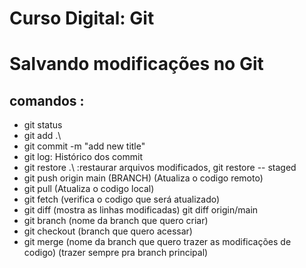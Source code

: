 # Curso Digital: Git

# Salvando modificações no Git

## comandos : 
* git status
* git add .\ 
* git commit -m "add new title" 
* git log: Histórico dos commit 
* git restore .\ :restaurar arquivos modificados, git restore -- staged 
* git push origin main (BRANCH) (Atualiza o codigo remoto)
* git pull (Atualiza o codigo local)
* git fetch (verifica o codigo que será atualizado)
* git diff (mostra as linhas modificadas) git diff origin/main
* git branch (nome da branch que quero criar)
* git checkout (branch que quero acessar)
* git merge (nome da branch que quero trazer as modificações de codigo) (trazer sempre pra branch principal)
